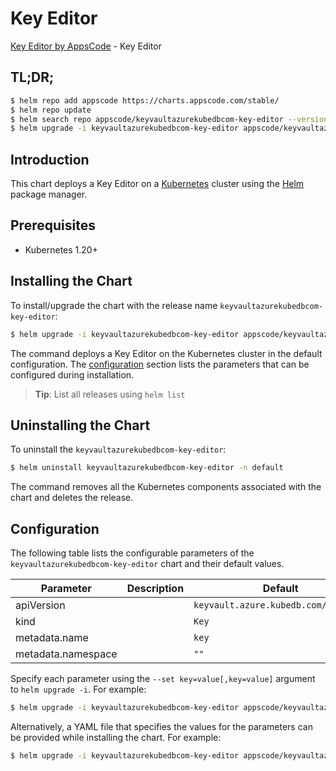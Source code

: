 # Key Editor

[Key Editor by AppsCode](https://appscode.com) - Key Editor

## TL;DR;

```bash
$ helm repo add appscode https://charts.appscode.com/stable/
$ helm repo update
$ helm search repo appscode/keyvaultazurekubedbcom-key-editor --version=v0.26.0
$ helm upgrade -i keyvaultazurekubedbcom-key-editor appscode/keyvaultazurekubedbcom-key-editor -n default --create-namespace --version=v0.26.0
```

## Introduction

This chart deploys a Key Editor on a [Kubernetes](http://kubernetes.io) cluster using the [Helm](https://helm.sh) package manager.

## Prerequisites

- Kubernetes 1.20+

## Installing the Chart

To install/upgrade the chart with the release name `keyvaultazurekubedbcom-key-editor`:

```bash
$ helm upgrade -i keyvaultazurekubedbcom-key-editor appscode/keyvaultazurekubedbcom-key-editor -n default --create-namespace --version=v0.26.0
```

The command deploys a Key Editor on the Kubernetes cluster in the default configuration. The [configuration](#configuration) section lists the parameters that can be configured during installation.

> **Tip**: List all releases using `helm list`

## Uninstalling the Chart

To uninstall the `keyvaultazurekubedbcom-key-editor`:

```bash
$ helm uninstall keyvaultazurekubedbcom-key-editor -n default
```

The command removes all the Kubernetes components associated with the chart and deletes the release.

## Configuration

The following table lists the configurable parameters of the `keyvaultazurekubedbcom-key-editor` chart and their default values.

|     Parameter      | Description |                     Default                     |
|--------------------|-------------|-------------------------------------------------|
| apiVersion         |             | <code>keyvault.azure.kubedb.com/v1alpha1</code> |
| kind               |             | <code>Key</code>                                |
| metadata.name      |             | <code>key</code>                                |
| metadata.namespace |             | <code>""</code>                                 |


Specify each parameter using the `--set key=value[,key=value]` argument to `helm upgrade -i`. For example:

```bash
$ helm upgrade -i keyvaultazurekubedbcom-key-editor appscode/keyvaultazurekubedbcom-key-editor -n default --create-namespace --version=v0.26.0 --set apiVersion=keyvault.azure.kubedb.com/v1alpha1
```

Alternatively, a YAML file that specifies the values for the parameters can be provided while
installing the chart. For example:

```bash
$ helm upgrade -i keyvaultazurekubedbcom-key-editor appscode/keyvaultazurekubedbcom-key-editor -n default --create-namespace --version=v0.26.0 --values values.yaml
```
